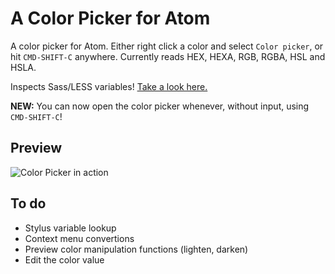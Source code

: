 # A Color Picker for Atom

A color picker for Atom. Either right click a color and select `Color picker`, or hit `CMD-SHIFT-C` anywhere. Currently reads HEX, HEXA, RGB, RGBA, HSL and HSLA.

Inspects Sass/LESS variables! [Take a look here.](http://t.hom.as/colorpicker4.mov)

**NEW:** You can now open the color picker whenever, without input, using `CMD-SHIFT-C`!

## Preview

![Color Picker in action](http://f.cl.ly/items/3g3T401o0o0F2m2O1z1K/output.gif)

## To do

- Stylus variable lookup
- Context menu convertions
- Preview color manipulation functions (lighten, darken)
- Edit the color value
